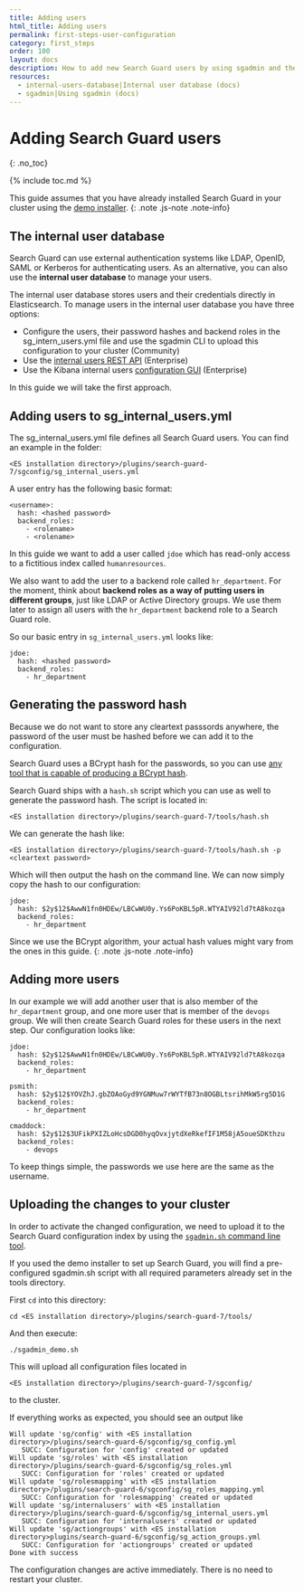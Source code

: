 ```yaml
---
title: Adding users
html_title: Adding users
permalink: first-steps-user-configuration
category: first_steps
order: 100
layout: docs
description: How to add new Search Guard users by using sgadmin and the Search Guard configuration.
resources:
  - internal-users-database|Internal user database (docs)  
  - sgadmin|Using sgadmin (docs)  
---
```

<!---
Copyright 2020 floragunn GmbH
-->

# Adding Search Guard users
{: .no_toc}

{% include toc.md %}

This guide assumes that you have already installed Search Guard in your cluster using the [demo installer](demo-installer).
{: .note .js-note .note-info}

## The internal user database

Search Guard can use external authentication systems like LDAP, OpenID, SAML or Kerberos for authenticating users. As an alternative, you can also use the **internal user database** to manage your users.

The internal user database stores users and their credentials directly in Elasticsearch. To manage users in the internal user database you have three options:

* Configure the users, their password hashes and backend roles in the sg_intern_users.yml file and use the sgadmin CLI to upload this configuration to your cluster (Community)
* Use the [internal users REST API](rest-api-internalusers) (Enterprise)
* Use the Kibana internal users [configuration GUI](configuration-gui) (Enterprise)

In this guide we will take the first approach.

## Adding users to sg\_internal\_users.yml

The sg\_internal\_users.yml file defines all Search Guard users. You can find an example in the folder:

```
<ES installation directory>/plugins/search-guard-7/sgconfig/sg_internal_users.yml
```

A user entry has the following basic format:

```
<username>:
  hash: <hashed password>
  backend_roles:
    - <rolename>
    - <rolename>
```

In this guide we want to add a user called `jdoe` which has read-only access to a fictitious index called `humanresources`.

We also want to add the user to a backend role called `hr_department`. For the moment, think about **backend roles as a way of putting users in different groups**, just like LDAP or Active Directory groups. We use them later to assign all users with the `hr_department` backend role to a Search Guard role. 

So our basic entry in `sg_internal_users.yml` looks like:

```
jdoe:
  hash: <hashed password>
  backend_roles:
    - hr_department
```

## Generating the password hash

Because we do not want to store any cleartext passsords anywhere, the password of the user must be hashed before we can add it to the configuration.

Search Guard uses a BCrypt hash for the passwords, so you can use [any tool that is capable of producing a BCrypt hash](https://bcrypt-generator.com/).

Search Guard ships with a `hash.sh` script which you can use as well to generate the password hash. The script is located in:

```
<ES installation directory>/plugins/search-guard-7/tools/hash.sh
```

We can generate the hash like:

```
<ES installation directory>/plugins/search-guard-7/tools/hash.sh -p <cleartext password>
```

Which will then output the hash on the command line. We can now simply copy the hash to our configuration:

```
jdoe:
  hash: $2y$12$AwwN1fn0HDEw/LBCwWU0y.Ys6PoKBL5pR.WTYAIV92ld7tA8kozqa
  backend_roles:
    - hr_department
```

Since we use the BCrypt algorithm, your actual hash values might vary from the ones in this guide.
{: .note .js-note .note-info}

## Adding more users

In our example we will add another user that is also member of the `hr_department` group, and one more user that is member of the `devops` group. We will then create Search Guard roles for these users in the next step. Our configuration looks like:

```
jdoe:
  hash: $2y$12$AwwN1fn0HDEw/LBCwWU0y.Ys6PoKBL5pR.WTYAIV92ld7tA8kozqa
  backend_roles:
    - hr_department

psmith:
  hash: $2y$12$YOVZhJ.gbZOAoGyd9YGNMuw7rWYTfB73n8OGBLtsrihMkW5rg5D1G
  backend_roles:
    - hr_department

cmaddock:
  hash: $2y$12$3UFikPXIZLoHcsDGD0hyqOvxjytdXeRkefIF1M58jA5oueSDKthzu
  backend_roles:
    - devops
```

To keep things simple, the passwords we use here are the same as the username.

## Uploading the changes to your cluster

In order to activate the changed configuration, we need to upload it to the Search Guard configuration index by using the [`sgadmin.sh` command line tool](sgadmin). 

If you used the demo installer to set up Search Guard, you will find a pre-configured sgadmin.sh script with all required parameters already set in the tools directory.

First `cd` into this directory:

```
cd <ES installation directory>/plugins/search-guard-7/tools/
```

And then execute:

```
./sgadmin_demo.sh
```

This will upload all configuration files located in

```
<ES installation directory>/plugins/search-guard-7/sgconfig/
```

to the cluster.

If everything works as expected, you should see an output like

```
Will update 'sg/config' with <ES installation directory>/plugins/search-guard-6/sgconfig/sg_config.yml 
   SUCC: Configuration for 'config' created or updated
Will update 'sg/roles' with <ES installation directory>/plugins/search-guard-6/sgconfig/sg_roles.yml 
   SUCC: Configuration for 'roles' created or updated
Will update 'sg/rolesmapping' with <ES installation directory>/plugins/search-guard-6/sgconfig/sg_roles_mapping.yml 
   SUCC: Configuration for 'rolesmapping' created or updated
Will update 'sg/internalusers' with <ES installation directory>/plugins/search-guard-6/sgconfig/sg_internal_users.yml 
   SUCC: Configuration for 'internalusers' created or updated
Will update 'sg/actiongroups' with <ES installation directory>plugins/search-guard-6/sgconfig/sg_action_groups.yml 
   SUCC: Configuration for 'actiongroups' created or updated
Done with success
```

The configuration changes are active immediately. There is no need to restart your cluster.